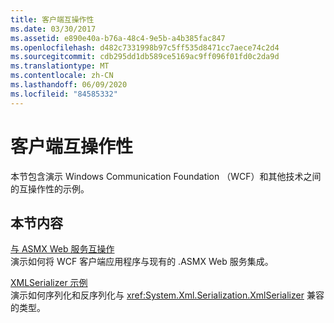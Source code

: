 ```yaml
---
title: 客户端互操作性
ms.date: 03/30/2017
ms.assetid: e890e40a-b76a-48c4-9e5b-a4b385fac847
ms.openlocfilehash: d482c7331998b97c5ff535d8471cc7aece74c2d4
ms.sourcegitcommit: cdb295dd1db589ce5169ac9ff096f01fd0c2da9d
ms.translationtype: MT
ms.contentlocale: zh-CN
ms.lasthandoff: 06/09/2020
ms.locfileid: "84585332"
---
```

# <a name="client-interoperability"></a>客户端互操作性
本节包含演示 Windows Communication Foundation （WCF）和其他技术之间的互操作性的示例。  
  
## <a name="in-this-section"></a>本节内容  
 [与 ASMX Web 服务互操作](interoperating-with-asmx-web-services.md)  
 演示如何将 WCF 客户端应用程序与现有的 .ASMX Web 服务集成。  
  
 [XMLSerializer 示例](xmlserializer-sample.md)  
 演示如何序列化和反序列化与 <xref:System.Xml.Serialization.XmlSerializer> 兼容的类型。
